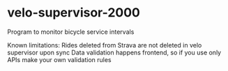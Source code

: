 # velo-supervisor-2000
Program to monitor bicycle service intervals

Known limitations:
Rides deleted from Strava are not deleted in velo supervisor upon sync
Data validation happens frontend, so if you use only APIs make your own validation rules
